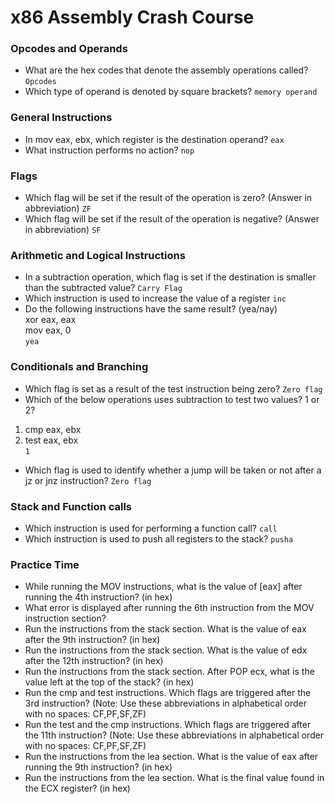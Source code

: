 # x86 Assembly Crash Course

### Opcodes and Operands
- What are the hex codes that denote the assembly operations called? `Opcodes`
- Which type of operand is denoted by square brackets? `memory operand`

### General Instructions
- In mov eax, ebx, which register is the destination operand? `eax`
- What instruction performs no action? `nop`

### Flags
- Which flag will be set if the result of the operation is zero? (Answer in abbreviation) `ZF`
- Which flag will be set if the result of the operation is negative? (Answer in abbreviation) `SF`

### Arithmetic and Logical Instructions
- In a subtraction operation, which flag is set if the destination is smaller than the subtracted value? `Carry Flag`
- Which instruction is used to increase the value of a register `inc`
- Do the following instructions have the same result? (yea/nay)<br />
xor eax, eax<br />
mov eax, 0<br />
`yea`

### Conditionals and Branching
- Which flag is set as a result of the test instruction being zero? `Zero flag`
- Which of the below operations uses subtraction to test two values? 1 or 2?<br />
1. cmp eax, ebx
2. test eax, ebx<br />
`1`
- Which flag is used to identify whether a jump will be taken or not after a jz or jnz instruction? `Zero flag`

### Stack and Function calls
- Which instruction is used for performing a function call? `call`
- Which instruction is used to push all registers to the stack? `pusha`

### Practice Time
- While running the MOV instructions, what is the value of [eax] after running the 4th instruction? (in hex)
- What error is displayed after running the 6th instruction from the MOV instruction section?
- Run the instructions from the stack section. What is the value of eax after the 9th instruction? (in hex)
- Run the instructions from the stack section. What is the value of edx after the 12th instruction? (in hex)
- Run the instructions from the stack section. After POP ecx, what is the value left at the top of the stack? (in hex)
- Run the cmp and test instructions. Which flags are triggered after the 3rd instruction? (Note: Use these abbreviations in alphabetical order with no spaces: CF,PF,SF,ZF)
- Run the test and the cmp instructions. Which flags are triggered after the 11th instruction? (Note: Use these abbreviations in alphabetical order with no spaces: CF,PF,SF,ZF)
- Run the instructions from the lea section. What is the value of eax after running the 9th instruction? (in hex)
- Run the instructions from the lea section. What is the final value found in the ECX register? (in hex)
